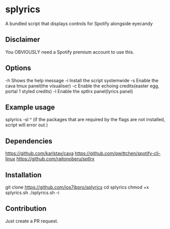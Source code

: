 # splyrics
A bundled script that displays controls for Spotify alongside eyecandy

## Disclaimer
You OBVIOUSLY need a Spotify premium account to use this.

## Options
-h    Shows the help message
-i    Install the script systemwide
-s    Enable the cava tmux panel(the visualiser)
-c    Enable the echoing credits(easter egg, portal 1 styled credits)
-l    Enable the sptlrx panel(lyrics panel)

## Example usage
splyrics -sl
^ (if the packages that are required by the flags are not installed, script will error out.)

## Dependencies
https://github.com/karlstav/cava
https://github.com/pwittchen/spotify-cli-linux
https://github.com/raitonoberu/sptlrx

## Installation
git clone https://github.com/ios7jbpro/splyrics
cd splyrics
chmod +x splyrics.sh
./splyrics.sh -i

## Contribution
Just create a PR request.

